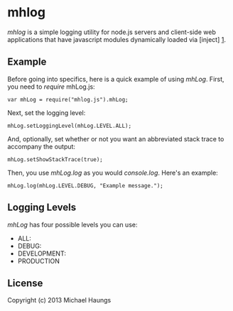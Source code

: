 mhlog
=====

*mhlog* is a simple logging utility for node.js servers and client-side web applications that have javascript modules dynamically loaded via [inject] [1].

Example
-------

Before going into specifics, here is a quick example of using *mhLog*.  First, you need to *require* mhLog.js:

	var mhLog = require("mhlog.js").mhLog;

Next, set the logging level:

	mhLog.setLoggingLevel(mhLog.LEVEL.ALL);

And, optionally, set whether or not you want an abbreviated stack trace to accompany the output:

	mhLog.setShowStackTrace(true);

Then, you use *mhLog.log* as you would *console.log*.  Here's an example:

	mhLog.log(mhLog.LEVEL.DEBUG, "Example message.");

Logging Levels
--------------

*mhLog* has four possible levels you can use:

* ALL:
* DEBUG:
* DEVELOPMENT:
* PRODUCTION

License
-------
Copyright (c) 2013 Michael Haungs <mhaungs at calpoly.edu>


[1]: http://www.injectjs.com/		"Inject"
